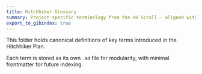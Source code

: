 ```yaml
---
title: Hitchhiker Glossary
summary: Project-specific terminology from the HH Scroll — aligned with the GIBindex ontology.
export_to_gibindex: true
---
```



This folder holds canonical definitions of key terms introduced in the Hitchhiker Plan.

Each term is stored as its own `.md` file for modularity, with minimal frontmatter for future indexing.


